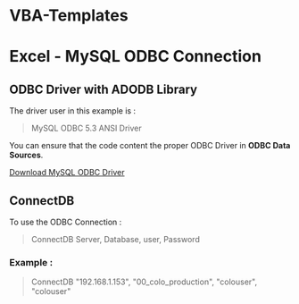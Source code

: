# VBA-Templates

# Excel - MySQL ODBC Connection


## ODBC Driver with ADODB Library

The driver user in this example is : 
> MySQL ODBC 5.3 ANSI Driver

You can ensure that the code content the proper ODBC Driver in **ODBC Data Sources**.

[Download MySQL ODBC Driver](https://dev.mysql.com/downloads/connector/odbc/)

## ConnectDB

To use the ODBC Connection :

> ConnectDB Server, Database, user, Password

### Example :

> ConnectDB "192.168.1.153", "00_colo_production", "colouser", "colouser"

